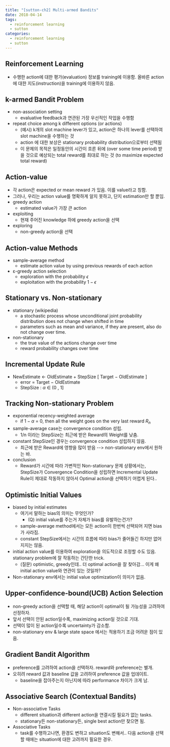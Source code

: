 ```yaml
---
title: "[sutton-ch2] Multi-armed Bandits"
date: 2018-04-14
tags: 
  - reinforcement learning
  - sutton
categories: 
  - reinforcement learning
  - sutton
---
```


## Reinforcement Learning 
  * 수행한 action에 대한 평가(evaluation) 정보를 training에 이용함. 올바른 action에 대한 지도(instruction)을 training에 이용하지 않음.

## k-armed Bandit Problem 
  * non-association setting
    * evaluative feedback과 연관된 가장 우선적인 작업을 수행함
  * repeat choice among k different options (or actions)
    * (예시) k개의 slot machine lever가 있고, action은 하나의 lever를 선택하여 slot machine을 수행하는 것
    * action 에 대한 보상은 stationary probability distribution으로부터 선택됨
    * 이 문제의 목적은 일정동안의 시간이 흐른 뒤에 (over some time period) 받을 것으로 예상되는 total reward를 최대로 하는 것 (to maximize expected total reward)

## Action-value
  * 각 action은 expected or mean reward 가 있음. 이를 value라고 칭함. 
  * 그러나, 우리는 action value를 명확하게 알지 못하고, 단지 estimation만 할 뿐임.
  * greedy action
    * estimated value가 가장 큰 action
  * exploiting
    * 현재 주어진 knowledge 하에 greedy action을 선택
  * exploring
    * non-greedy action을 선택

## Action-value Methods
  * sample-average method
    * estimate action value by using previous rewards of each action
  * ε-greedy action selection
    * exploration with the probability $\epsilon$
    * exploitation with the probability $1- \epsilon$

## Stationary vs. Non-stationary
  * stationary (wikipedia)
    * a stochastic process whose unconditional joint probability distribution does not change when shifted in time
    * parameters such as mean and variance, if they are present, also do not change over time.
  * non-stationary
    * the true value of the actions change over time
    * reward probability changes over time

## Incremental Update Rule
  * NewEstimate ← OldEstimate + StepSize [ Target − OldEstimate ]
    * error = Target − OldEstimate
    * StepSize : $\alpha$ ∈ (0 , 1]

## Tracking Non-stationary Problem
  * exponential recency-weighted average
    * if $1 - \alpha$ = 0, then all the weight goes on the very last reward $R_n$
  * sample-average case는 convergence condition 성립.
    * 1/n 이라는 StepSize는 최근에 받은 Reward의 Weight를 낮춤.
  * constant StepSize인 경우는 convergence condition 성립하지 않음.
    * 최근에 받은 Reward에 영향을 많이 받음 --> non-stationary env에서 원하는 바. 
  * conclusion
    * Reward가 시간에 따라 가변적인 Non-stationary 문제 상황에서는, StepSize가 Convergence Condition을 성립하면 Incremental Update Rule이 제대로 작동하지 않아서 Optimal action을 선택하기 어렵게 된다.. 

## Optimistic Initial Values
  * biased by initial estimates
    * 여기서 말하는 bias의 의미는 무엇인가? 
      * (Q) initial value를 주는거 자체가 bias를 유발하는건가? 
    * sample-average method에서는 모든 action이 한번씩 선택되어 지면 bias가 사라짐.
    * constant StepSize에서는 시간의 흐름에 따라 bias가 줄어들긴 하지만 없어지지는 않음.
  * initial action value를 이용하여 exploration을 의도적으로 조정할 수도 있음. stationary problem에 잘 작동하는 간단한 trick.
    * (질문) optimistic, greedy인데.. 더 optimal action을 잘 찾아감... 이게 왜 initial action value와 연관이 있는 것일까?
  * Non-stationary env에서는 initial value optimization이 의미가 없음.

## Upper-confidence-bound(UCB) Action Selection
  * non-greedy action을 선택할 때, 해당 action이 optimal이 될 가능성을 고려하여 선정하자. 
  * 앞서 선택이 안된 action일수록, maximizing action일 것으로 기대.
  * 선택이 많이 된 action일수록 uncertainty가 감소함.
  * non-stationary env & large state space 에서는 적용하기 조금 어려운 점이 있음.

## Gradient Bandit Algorithm
  * preference를 고려하여 action을 선택하자. reward와 preference는 별개.
  * 오히려 reward 값과 baseline 값을 고려하여 preference 값을 업데이트.
    * baseline을 잡아주는지 아닌지에 따라 performance 차이가 크게 남.

## Associative Search (Contextual Bandits)
  * Non-associative Tasks
    * different situation과 different action을 연결시킬 필요가 없는 tasks.
    * stationary든 non-stationary든, single best action만 찾으면 됨.
  * Associative Tasks
    * task를 수행하고나면, 환경도 변하고 situation도 변해서.. 다음 action을 선택할 때에는 situation에 대한 고려까지 필요한 경우.
